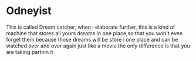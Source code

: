 # Odneyist
This is called Dream catcher, when i elaborate further, this is a kind of machine that stores all yours dreams in one place,so that you won't even forget them because those dreams will be store i one place and can be watched over and over again just like a movie the only difference is that you are taking partnin it

